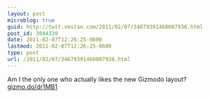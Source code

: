 ```yaml
---
layout: post
microblog: true
guid: http://twit.vmstan.com/2011/02/07/34679391460007936.html
post_id: 3044339
date: 2011-02-07T12:26:25-0600
lastmod: 2011-02-07T12:26:25-0600
type: post
url: /2011/02/07/34679391460007936.html
---
```

Am I the only one who actually likes the new Gizmodo layout? [gizmo.do/dr1MB1](http://gizmo.do/dr1MB1)
